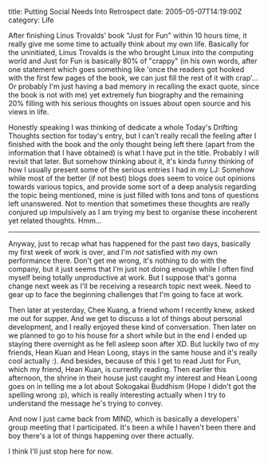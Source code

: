 title: Putting Social Needs Into Retrospect
date: 2005-05-07T14:19:00Z
category: Life

After finishing Linus Trovalds' book "Just for Fun" within 10 hours time, it really give me some time to actually think about my own life. Basically for the uninitiated, Linus Trovalds is the who brought Linux into the computing world and Just for Fun is basically 80% of "crappy" (in his own words, after one statement which goes something like 'once the readers got hooked with the first few pages of the book, we can just fill the rest of it with crap'… Or probably I'm just having a bad memory in recalling the exact quote, since the book is not with me) yet extremely fun biography and the remaining 20% filling with his serious thoughts on issues about open source and his views in life.

Honestly speaking I was thinking of dedicate a whole Today's Drifting Thoughts section for today's entry, but I can't really recall the feeling after I finished with the book and the only thought being left there (apart from the information that I have obtained) is what I have put in the title. Probably I will revisit that later. But somehow thinking about it, it's kinda funny thinking of how I usually present some of the serious entries I had in my LJ: Somehow while most of the better (if not best) blogs does seem to voice out opinions towards various topics, and provide some sort of a deep analysis regarding the topic being mentioned, mine is just filled with tons and tons of questions left unanswered. Not to mention that sometimes these thoughts are really conjured up impulsively as I am trying my best to organise these incoherent yet related thoughts. Hmm…

---

Anyway, just to recap what has happened for the past two days, basically my first week of work is over, and I'm *not* satisfied with my own performance there. Don't get me wrong, it's nothing to do with the company, but it just seems that I'm just not doing enough while I often find myself being totally unproductive at work. But I suppose that's gonna change next week as I'll be receiving a research topic next week. Need to gear up to face the beginning challenges that I'm going to face at work.

Then later at yesterday, Chee Kuang, a friend whom I recently knew, asked me out for supper. And we get to discuss a lot of things about personal development, and I really enjoyed these kind of conversation. Then later on we planned to go to his house for a short while but in the end I ended up staying there overnight as he fell asleep soon after XD. But luckily two of my friends, Hean Kuan and Hean Loong, stays in the same house and it's really cool actually :). And besides, because of this I get to read Just for Fun, which my friend, Hean Kuan, is currently reading. Then earlier this afternoon, the shrine in their house just caught my interest and Hean Loong goes on in telling me a lot about Sokogakai Buddhism (Hope I didn't got the spelling wrong :p), which is really interesting actually when I try to understand the message he's trying to convey.

And now I just came back from MIND, which is basically a developers' group meeting that I participated. It's been a while I haven't been there and boy there's a lot of things happening over there actually.

I think I'll just stop here for now.
